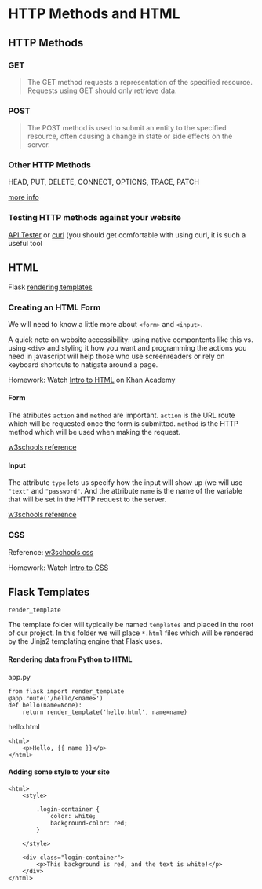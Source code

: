 # HTTP Methods and HTML

## HTTP Methods

### GET

> The GET method requests a representation of the specified resource. Requests using GET should only retrieve data.

### POST

> The POST method is used to submit an entity to the specified resource, often causing a change in state or side effects on the server.

### Other HTTP Methods

HEAD, PUT, DELETE, CONNECT, OPTIONS, TRACE, PATCH

[more info](https://developer.mozilla.org/en-US/docs/Web/HTTP/Methods)

### Testing HTTP methods against your website

[API Tester](https://apitester.com/) or [curl](https://curl.haxx.se/docs/manual.html) (you should get comfortable with using curl, it is such a useful tool

## HTML

Flask [rendering templates](https://flask.palletsprojects.com/en/1.1.x/quickstart/#rendering-templates)

### Creating an HTML Form

We will need to know a little more about `<form>` and `<input>`.

A quick note on website accessibility: using native compontents like this vs. using `<div>` and styling it how you want and programming the actions you need in javascript will help those who use screenreaders or rely on keyboard shortcuts to natigate around a page.

Homework: Watch [Intro to HTML](https://www.khanacademy.org/computing/computer-programming/html-css/intro-to-html/v/making-webpages-intro) on Khan Academy

#### Form

The atributes `action` and `method` are important. `action` is the URL route which will be requested once the form is submitted. `method` is the HTTP method which will be used when making the request.

[w3schools reference](https://www.w3schools.com/tags/tag_form.asp)


#### Input

The attribute `type` lets us specify how the input will show up (we will use `"text"` and `"password"`. And the attribute `name` is the name of the variable that will be set in the HTTP request to the server.

[w3schools reference](https://www.w3schools.com/tags/tag_input.asp)

### CSS

Reference: [w3schools css](https://www.w3schools.com/css/default.asp)

Homework: Watch [Intro to CSS](https://www.khanacademy.org/computing/computer-programming/html-css/intro-to-css/pt/css-basics)

## Flask Templates

`render_template`

The template folder will typically be named `templates` and placed in the root of our project. In this folder we will place `*.html` files which will be rendered by the Jinja2 templating engine that Flask uses.

#### Rendering data from Python to HTML

app.py
```
from flask import render_template
@app.route('/hello/<name>')
def hello(name=None):
	return render_template('hello.html', name=name)
```

hello.html
```
<html>
	<p>Hello, {{ name }}</p>
</html>
```

#### Adding some style to your site

```
<html>
	<style> 

		.login-container {
			color: white;
			background-color: red;
		}
		
	</style>

	<div class="login-container">
		<p>This background is red, and the text is white!</p>
	</div>
</html>
```
